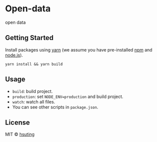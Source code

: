 # Open-data
open data

## Getting Started
Install packages using [yarn](https://yarnpkg.com/) (we assume you have pre-installed [npm](https://www.npmjs.com/) and [node.js](https://nodejs.org/)).

```
yarn install && yarn build
```

## Usage
- `build`: build project.
- `production`: set `NODE_ENV=production` and build project.
- `watch`: watch all files.
- You can see other scripts in `package.json`.

## License
MIT © [hsuting](http://hsuting.com)
